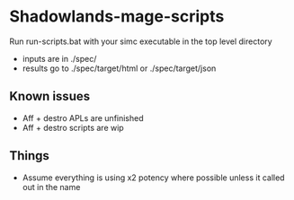 # Shadowlands-mage-scripts

Run run-scripts.bat with your simc executable in the top level directory

* inputs are in ./spec/
* results go to ./spec/target/html or ./spec/target/json

## Known issues
* Aff + destro APLs are unfinished
* Aff + destro scripts are wip

## Things
* Assume everything is using x2 potency where possible unless it called out in the name
